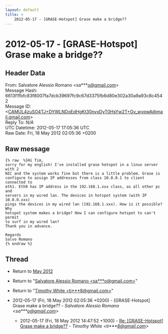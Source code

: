 ```yaml
---
layout: default
title: >
    2012-05-17 - [GRASE-Hotspot] Grase make a bridge??
---
```


# 2012-05-17 - [GRASE-Hotspot] Grase make a bridge??

## Header Data

From: Salvatore Alessio Romano \<sa***o@gmail.com\><br>
Message Hash: 6613f1fbfc83f8007fa7dcb39697fc9c67d3375fb6d80e302a30a9a93c8c4542<br>
Message ID: \<CAMUL4zuSO4TJ+DYWLNDoEdHgKt30nvxDyT0HsYw2T+Gv_wypwA@mail.gmail.com\><br>
Reply To: _N/A_<br>
UTC Datetime: 2012-05-17 17:05:36 UTC<br>
Raw Date: Fri, 18 May 2012 02:05:36 +0200<br>

## Raw message

```
{% raw  %}Hi Tim,
sorry for my english! I've installed grase hotspot in a linux server with 2
NIC and the system works fine but there is a little problem. Grase is
configure to assign IP addresses from class 10.0.0.1 to client connected to
eth1. Eth0 has IP address in the 192.168.1.xxx class, as all other pc and
servers in my wired lan. The devices in hotspot system (with IP 10.0.0.xxx)
pings the devices in my wired lan (192.168.1.xxx). How is it possible? Why
hotspot system makes a bridge? How I can configure hotspot to can't permit
to surf in my wired lan?
Thank you in advance.

Regards
Salvo Romano
{% endraw %}
```

## Thread

+ Return to [May 2012](/archive/2012/05)

+ Return to "[Salvatore Alessio Romano <sa***o<span>@</span>gmail.com>](/authors/sa___o_at_gmail_com)"
+ Return to "[Timothy White <ti***8<span>@</span>gmail.com>](/authors/ti___8_at_gmail_com)"

+ 2012-05-17 (Fri, 18 May 2012 02:05:36 +0200) - [GRASE-Hotspot] Grase make a bridge?? - _Salvatore Alessio Romano \<sa***o@gmail.com\>_
  + 2012-05-17 (Fri, 18 May 2012 14:47:52 +1000) - [Re: [GRASE-Hotspot] Grase make a bridge??](/archive/2012/05/dd6f4898aa9d8facdfa77c0f13308cf46889826d896d853eb6ca37e37a730c55) - _Timothy White \<ti***8@gmail.com\>_

